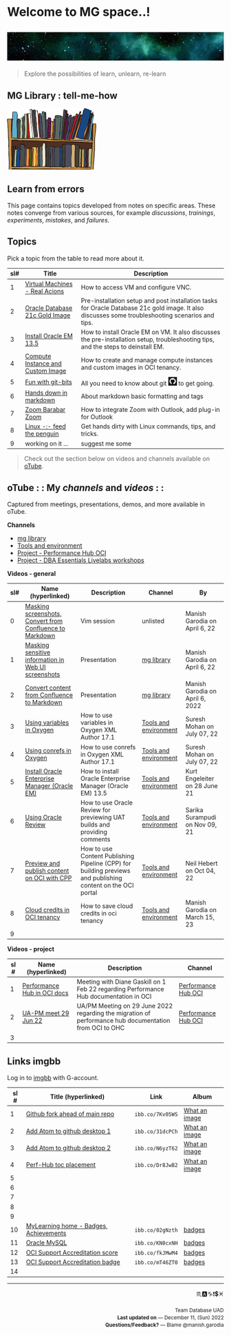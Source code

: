 # Welcome to MG space..!

![mg space](./common/images/mg-space.jpg " ")
----

> Explore the possibilities of learn, unlearn, re-learn

## MG Library : tell-me-how

![mg library](./common/images/mg-library.png " ")

## Learn from errors

This page contains topics developed from notes on specific areas. These notes converge from various sources, for example *discussions*, *trainings*, *experiments*, *mistakes*, and *failures*.

<!--
[Open MG Library on Github](https://manish-garodia.github.io/mg-playground/mg-library/)

test PR

[Open mg-playground in clone](http://127.0.0.1:5500/mg-playground/z-sandbox/)

[Open topic title list in clone](http://127.0.0.1:5500/mg-playground/topic-title/)

| 6-a    | [GitHub pull requests](https://manish-garodia.github.io/mg-playground/topic-title/github-pr/) | History of pull and merge requests for DBA Essentials workshops committed to OLL master on Github. |
| <if type="hidden">9    | Vi Editor | desc |
| 10    | Terraforms explained | desc </if> |

| 5    | [passport-mayagarodia-color](https://ibb.co/12zp5xJ) 			  | `ibb.co/12zp5xJ`		   | [my-docs](https://ibb.co/album/CbDrM3)            |
| 6    | [passport-mayagarodia](https://ibb.co/D9JP8fC) 			      | `ibb.co/D9JP8fC`		   | [my-docs](https://ibb.co/album/CbDrM3)            |
| 7    | [mom-passport](https://ibb.co/h9PF2DD) 			              | `ibb.co/h9PF2DD`		   | [my-docs](https://ibb.co/album/CbDrM3)            |

-->

## Topics

Pick a topic from the table to read more about it.

| sl#  | Title                         | Description                |
|------|-------------------------------|----------------------------|
| 1    | [Virtual Machines - Real Acions](https://manish-garodia.github.io/mg-playground/topic-title/vm-real-axons/) | How to access VM and configure VNC. |
| 2    | [Oracle Database 21c Gold Image](https://manish-garodia.github.io/mg-playground/topic-title/install-db-goldimage/) | Pre-installation setup and post installation tasks for Oracle Database 21c gold image. It also discusses some troubleshooting scenarios and tips. |
| 3    | [Install Oracle EM 13.5](https://manish-garodia.github.io/mg-playground/topic-title/install-em/) | How to install Oracle EM on VM. It also discusses the pre-installation setup, troubleshooting tips, and the steps to deinstall EM. |
| 4    | [Compute Instance and Custom Image](https://manish-garodia.github.io/mg-playground/topic-title/compute-instance-custom-image/) | How to create and manage compute instances and custom images in OCI tenancy. |
| 5    | [Fun with git-bits](https://manish-garodia.github.io/mg-playground/topic-title/fun-with-git-bits/) | All you need to know about git ![git](./common/lib-cellar/procedures/fun-with-git-bits/images/git-black-small.png) to get going. |
| 6    | [Hands down in markdown](https://manish-garodia.github.io/mg-playground/topic-title/hands-down-in-md/) | About markdown basic formatting and tags |
| 7    | [Zoom Barabar Zoom](https://manish-garodia.github.io/mg-playground/topic-title/zoom-barabar-zoom/) | How to integrate Zoom with Outlook, add plug-in for Outlook |
| 8    | [Linux -:- feed the penguin](https://manish-garodia.github.io/mg-playground/topic-title/linux-feed-penguin/) | Get hands dirty with Linux commands, tips, and tricks. |
| 9    | working on it ... | suggest me some |

> Check out the section below on videos and channels available on [oTube](https://otube.oracle.com/).

## oTube : : My *channels* and *videos* : :

Captured from meetings, presentations, demos, and more available in oTube.

**Channels**

 - [mg library](https://otube.oracle.com/channel/t/257943902)
 - [Tools and environment](https://otube.oracle.com/channel/t/257957572)
 - [Project - Performance Hub OCI](https://otube.oracle.com/channel/t/261319662)
 - [Project - DBA Essentials Livelabs workshops](https://otube.oracle.com/channel/t/257943952)

**Videos - general**

| sl#  | Name (hyperlinked)           | Description                          | Channel             | By |
|------|------------------------------|--------------------------------------|---------------------|----|
| 0    | [Masking screenshots, Convert from Confluence to Markdown](https://otube.oracle.com/media/t/1_c9khlspm) | Vim session  | unlisted | Manish Garodia on April 6, 22 |
| 1    | [Masking sensitive information in Web UI screenshots](https://otube.oracle.com/media/t/1_0d43dk99) | Presentation  | [mg library](https://otube.oracle.com/channel/t/257943902) | Manish Garodia on April 6, 22 |
| 2    | [Convert content from Confluence to Markdown](https://otube.oracle.com/media/t/1_q1wt1tmj) | Presentation  | [mg library](https://otube.oracle.com/channel/t/257943902) | Manish Garodia on April 6, 2022 |
| 3    | [Using variables in Oxygen](https://otube.oracle.com/media/t/1_41cw944f)  | How to use variables in Oxygen XML Author 17.1 | [Tools and environment](https://otube.oracle.com/channel/t/257957572) | Suresh Mohan on July 07, 22 |
| 4    | [Using conrefs in Oxygen](https://otube.oracle.com/media/t/1_5dplbjir)  | How to use conrefs in Oxygen XML Author 17.1 | [Tools and environment](https://otube.oracle.com/channel/t/257957572) | Suresh Mohan on July 07, 22 |
| 5    | [Install Oracle Enterprise Manager (Oracle EM)](https://otube.oracle.com/media/t/1_rfywyxmo)  | How to install Oracle Enterprise Manager (Oracle EM) 13.5 | [Tools and environment](https://otube.oracle.com/channel/t/257957572) | Kurt Engeleiter on 28 June 21  |
| 6 | [Using Oracle Review](https://otube.oracle.com/media/t/1_zqfln2bg) | How to use Oracle Review for previewing UAT builds and providing comments | [Tools and environment](https://otube.oracle.com/channel/t/257957572) | Sarika Surampudi on Nov 09, 21 |
| 7 | [Preview and publish content on OCI with CPP](https://otube.oracle.com/media/t/1_dlf7sdav) | How to use Content Publishing Pipeline (CPP) for building previews and publishing content on the OCI portal | [Tools and environment](https://otube.oracle.com/channel/t/257957572) | Neil Hebert on Oct 04, 22 |
| 8 | [Cloud credits in OCI tenancy](https://otube.oracle.com/media/t/1_4w8suka2) | How to save cloud credits in oci tenancy | [Tools and environment](https://otube.oracle.com/channel/t/257957572) | Manish Garodia on March 15, 23 |
| 9 | | | | |

**Videos - project**

| sl # | Name (hyperlinked)           | Description                          | Channel             |
|------|------------------------------|--------------------------------------|---------------------|
| 1    | [Performance Hub in OCI docs](https://otube.oracle.com/media/t/1_h0l5pyuf) | Meeting with Diane Gaskill on 1 Feb 22 regarding Performance Hub documentation in OCI | [Performance Hub OCI](https://otube.oracle.com/channel/t/261319662) |
| 2    | [UA-PM meet 29 Jun 22](https://otube.oracle.com/media/t/1_495mt4py) | UA/PM Meeting on 29 June 2022 regarding the migration of performance hub documentation from OCI to OHC | [Performance Hub OCI](https://otube.oracle.com/channel/t/261319662) |
| 3 | | | | |

## Links imgbb

Log in to [imgbb](https://manish-garodia.imgbb.com/) with G-account.

| sl # | Title (hyperlinked)                      | Link                  | Album                      |
|------|------------------------------------------|-----------------------|----------------------------|
| 1    | [Github fork ahead of main repo](https://ibb.co/7Kv05WS) 	      | `ibb.co/7Kv05WS`      	   | [What an image](https://ibb.co/album/LvW0JB)      |
| 2    | [Add Atom to github desktop 1](https://ibb.co/31dcPCh)           | `ibb.co/31dcPCh`           | [What an image](https://ibb.co/album/LvW0JB)      |
| 3    | [Add Atom to github desktop 2](https://ibb.co/N6yzT62)  	      | `ibb.co/N6yzT62`	       | [What an image](https://ibb.co/album/LvW0JB)      |
| 4    | [Perf-Hub toc placement](https://ibb.co/Dr8JwB2) 			      | `ibb.co/Dr8JwB2`		   | [What an image](https://ibb.co/album/LvW0JB)      |
| 5    |  |  |  |
| 6    |  |  |  |
| 7    |  |  |  |
| 8    |  |  |  |
| 9    |  |  |  |
| 10   | [MyLearning home - Badges, Achievements](https://ibb.co/02gNzth) | `ibb.co/02gNzth` 		   | [badges](https://ibb.co/album/tqNnc2) |
| 11   | [Oracle MySQL](https://ibb.co/KN0cxNH)   |  `ibb.co/KN0cxNH`     |  [badges](https://ibb.co/album/tqNnc2) 					   |
| 12   | [OCI Support Accreditation score](https://ibb.co/fkJMwM4)        | `ibb.co/fkJMwM4` 		   | [badges](https://ibb.co/album/tqNnc2) |
| 13   | [OCI Support Accreditation badge](https://ibb.co/mT46ZT0)        | `ibb.co/mT46ZT0` 		   | [badges](https://ibb.co/album/tqNnc2) |
| 14   |  |  |  |

----

<div style="text-align: right">
♏🅰️♑❗💲♓ <p><small>Team Database UAD<br>
 <strong>Last updated on</strong> — December 11, (Sun) 2022<br>
 <b>Questions/Feedback?</b> — Blame @manish.garodia
</small></p>
</div>
